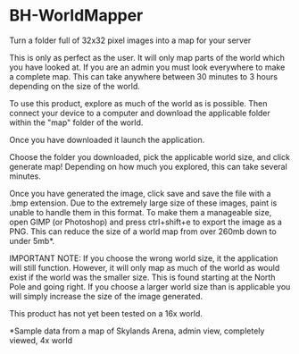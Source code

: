 # BH-WorldMapper
Turn a folder full of 32x32 pixel images into a map for your server

This is only as perfect as the user. It will only map parts of the world which you have looked at. If you are an admin you must look everywhere to make a complete map. This can take anywhere between 30 minutes to 3 hours depending on the size of the world. 

To use this product, explore as much of the world as is possible. Then connect your device to a computer and download the applicable folder within the "map" folder of the world. 

Once you have downloaded it launch the application. 

Choose the folder you downloaded, pick the applicable world size, and click generate map! Depending on how much you explored, this can take several minutes. 

Once you have generated the image, click save and save the file with a .bmp extension. Due to the extremely large size of these images, paint is unable to handle them in this format. To make them a manageable size, open GIMP (or Photoshop) and press ctrl+shift+e to export the image as a PNG. This can reduce the size of a world map from over 260mb down to under 5mb*.

IMPORTANT NOTE: If you choose the wrong world size, it the application will still function. However, it will only map as much of the world as would exist if the world was the smaller size. This is found starting at the North Pole and going right. If you choose a larger world size than is applicable you will simply increase the size of the image generated. 

This product has not yet been tested on a 16x world. 

*Sample data from a map of Skylands Arena, admin view, completely viewed, 4x world
